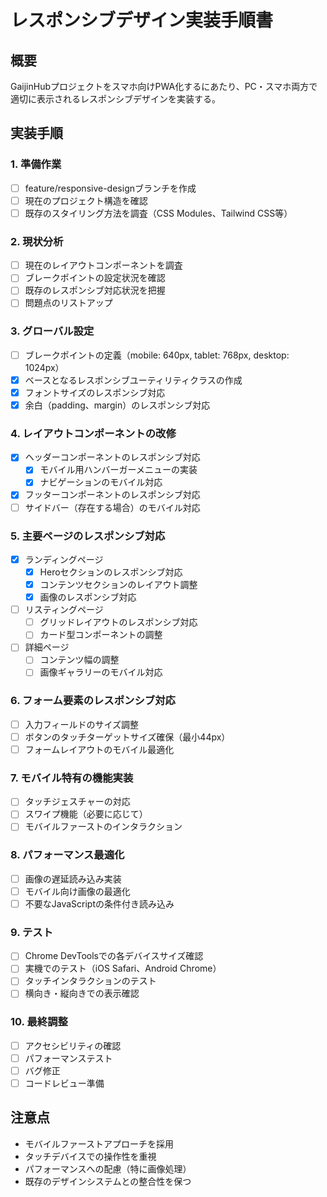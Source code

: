 # レスポンシブデザイン実装手順書

## 概要
GaijinHubプロジェクトをスマホ向けPWA化するにあたり、PC・スマホ両方で適切に表示されるレスポンシブデザインを実装する。

## 実装手順

### 1. 準備作業
- [ ] feature/responsive-designブランチを作成
- [ ] 現在のプロジェクト構造を確認
- [ ] 既存のスタイリング方法を調査（CSS Modules、Tailwind CSS等）

### 2. 現状分析
- [ ] 現在のレイアウトコンポーネントを調査
- [ ] ブレークポイントの設定状況を確認
- [ ] 既存のレスポンシブ対応状況を把握
- [ ] 問題点のリストアップ

### 3. グローバル設定
- [ ] ブレークポイントの定義（mobile: 640px, tablet: 768px, desktop: 1024px）
- [x] ベースとなるレスポンシブユーティリティクラスの作成
- [x] フォントサイズのレスポンシブ対応
- [x] 余白（padding、margin）のレスポンシブ対応

### 4. レイアウトコンポーネントの改修
- [x] ヘッダーコンポーネントのレスポンシブ対応
  - [x] モバイル用ハンバーガーメニューの実装
  - [x] ナビゲーションのモバイル対応
- [x] フッターコンポーネントのレスポンシブ対応
- [ ] サイドバー（存在する場合）のモバイル対応

### 5. 主要ページのレスポンシブ対応
- [x] ランディングページ
  - [x] Heroセクションのレスポンシブ対応
  - [x] コンテンツセクションのレイアウト調整
  - [x] 画像のレスポンシブ対応
- [ ] リスティングページ
  - [ ] グリッドレイアウトのレスポンシブ対応
  - [ ] カード型コンポーネントの調整
- [ ] 詳細ページ
  - [ ] コンテンツ幅の調整
  - [ ] 画像ギャラリーのモバイル対応

### 6. フォーム要素のレスポンシブ対応
- [ ] 入力フィールドのサイズ調整
- [ ] ボタンのタッチターゲットサイズ確保（最小44px）
- [ ] フォームレイアウトのモバイル最適化

### 7. モバイル特有の機能実装
- [ ] タッチジェスチャーの対応
- [ ] スワイプ機能（必要に応じて）
- [ ] モバイルファーストのインタラクション

### 8. パフォーマンス最適化
- [ ] 画像の遅延読み込み実装
- [ ] モバイル向け画像の最適化
- [ ] 不要なJavaScriptの条件付き読み込み

### 9. テスト
- [ ] Chrome DevToolsでの各デバイスサイズ確認
- [ ] 実機でのテスト（iOS Safari、Android Chrome）
- [ ] タッチインタラクションのテスト
- [ ] 横向き・縦向きでの表示確認

### 10. 最終調整
- [ ] アクセシビリティの確認
- [ ] パフォーマンステスト
- [ ] バグ修正
- [ ] コードレビュー準備

## 注意点
- モバイルファーストアプローチを採用
- タッチデバイスでの操作性を重視
- パフォーマンスへの配慮（特に画像処理）
- 既存のデザインシステムとの整合性を保つ
